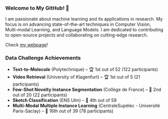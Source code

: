 ### Welcome to My GitHub! 👋

I am passionate about machine learning and its applications in research. My focus is on advancing state-of-the-art techniques in Computer Vision, Multi-modal Learning, and Language Models. I am dedicated to contributing to open-source projects and collaborating on cutting-edge research.

Check [my webpage](https://b-ptiste.github.io/)!

### Data Challenge Achievements

- **Text-to-Molecule** (Polytechnique) – 🏆 1st out of 52 (122 participants)
- **Video Retrieval** (University of Klagenfurt) – 🏆 1st out of 5 (21 participants)
- **Few-Shot Novelty Instance Segmentation** (Collège de France) – 🥈 2nd out of 20 (22 participants)
- **Sketch Classification** (ENS Ulm) – 🏅 4th out of 59
- **Multi-Modal Multiple Instance Learning** (CentraleSupélec - Université Paris-Saclay) – 🏅 16th out of 39 (78 participants)
